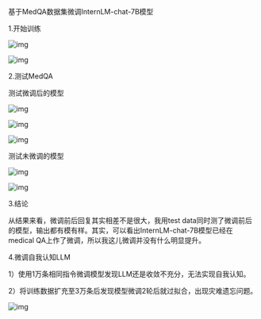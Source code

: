 基于MedQA数据集微调InternLM-chat-7B模型

1.开始训练

![img]([https://app.yinxiang.com/FileSharing.action?hash=1/e9de4926570c339d59e76e0b45a72c99-117779](https://app.yinxiang.com/FileSharing.action?hash=1/e9de4926570c339d59e76e0b45a72c99-117779))

![img](https://app.yinxiang.com/FileSharing.action?hash=1/89c63d01989b2514855b3edd315a82bc-8248)

2.测试MedQA

测试微调后的模型

![img](https://app.yinxiang.com/FileSharing.action?hash=1/61c874e079debdef5379fc7454cc6b85-135597)

![img](https://app.yinxiang.com/FileSharing.action?hash=1/98d1fdd4203f6583027be408ec43d2a6-30551)

![img](https://app.yinxiang.com/FileSharing.action?hash=1/7033bb244fe7ff2925ddb96308474d2e-20347)

测试未微调的模型

![img](https://app.yinxiang.com/FileSharing.action?hash=1/b5fdfc90d1f127e81c149e440233e333-31300)

![img](https://app.yinxiang.com/FileSharing.action?hash=1/155f1507616acd6fa6271beca874c1e9-30669)

3.结论

从结果来看，微调前后回复其实相差不是很大，我用test data同时测了微调前后的模型，输出都有模有样。其实，可以看出InternLM-chat-7B模型已经在medical QA上作了微调，所以我这儿微调并没有什么明显提升。

4.微调自我认知LLM

1）使用1万条相同指令微调模型发现LLM还是收敛不充分，无法实现自我认知。

2）将训练数据扩充至3万条后发现模型微调2轮后就过拟合，出现灾难遗忘问题。

![img](https://app.yinxiang.com/FileSharing.action?hash=1/dd67ed8ca1f80ad9b43102c327c7b05a-31871)

